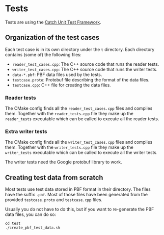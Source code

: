 
# Tests

Tests are using the [Catch Unit Test Framework](https://github.com/philsquared/Catch).


## Organization of the test cases

Each test case is in its own directory under the `t` directory. Each directory
contains (some of) the following files:

* `reader_test_cases.cpp`: The C++ source code that runs the reader tests.
* `writer_test_cases.cpp`: The C++ source code that runs the writer tests.
* `data-*.pbf`: PBF data files used by the tests.
* `testcase.proto`: Protobuf file describing the format of the data files.
* `testcase.cpp`: C++ file for creating the data files.

### Reader tests

The CMake config finds all the `reader_test_cases.cpp` files and compiles them.
Together with the `reader_tests.cpp` file they make up the `reader_tests`
executable which can be called to execute all the reader tests.

### Extra writer tests

The CMake config finds all the `writer_test_cases.cpp` files and compiles them.
Together with the `writer_tests.cpp` file they make up the `writer_tests`
executable which can be called to execute all the writer tests.

The writer tests need the Google protobuf library to work.


## Creating test data from scratch

Most tests use test data stored in PBF format in their directory. The files
have the suffix `.pbf`. Most of those files have been generated from the
provided `testcase.proto` and `testcase.cpp` files.

Usually you do not have to do this, but if you want to re-generate the PBF
data files, you can do so:

    cd test
    ./create_pbf_test_data.sh

